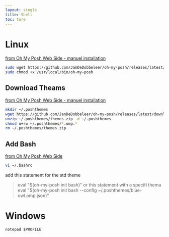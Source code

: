 ```yaml
---
layout: single
title: Shell
toc: ture
---
```


# Linux
[from Oh My Posh Web Side - manuel installation](https://ohmyposh.dev/docs/installation/linux)

```bash
sudo wget https://github.com/JanDeDobbeleer/oh-my-posh/releases/latest/download/posh-linux-amd64 -O /usr/local/bin/oh-my-posh
sudo chmod +x /usr/local/bin/oh-my-posh
```

## Download Theams
[from Oh My Posh Web Side - manuel installation](https://ohmyposh.dev/docs/installation/linux)
```bash
mkdir ~/.poshthemes
wget https://github.com/JanDeDobbeleer/oh-my-posh/releases/latest/download/themes.zip -O ~/.poshthemes/themes.zip
unzip ~/.poshthemes/themes.zip -d ~/.poshthemes
chmod u+rw ~/.poshthemes/*.omp.*
rm ~/.poshthemes/themes.zip
```

## Add Bash
[from Oh My Posh Web Side](https://ohmyposh.dev/docs/installation/prompt)
```bash
vi ~/.bashrc 
```
add this statement for the std theme
> eval "$(oh-my-posh init bash)"
or this statement with a specifi thema
> eval "$(oh-my-posh init bash  --config ~/.poshthemes/blue-owl.omp.json)"

# Windows
```cmd
notepad $PROFILE
```